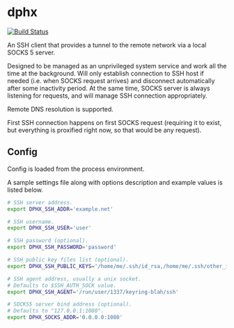 # dphx

[![Build Status](https://travis-ci.org/MOZGIII/dphx.svg?branch=master)](https://travis-ci.org/MOZGIII/dphx)

An SSH client that provides a tunnel to the remote network via a local SOCKS 5 server.

Designed to be managed as an unprivileged system service and work all the time at the background. Will only establish connection to SSH host if needed (i.e. when SOCKS request arrives) and disconnect automatically after some inactivity period. At the same time, SOCKS server is always listening for requests, and will manage SSH connection appropriately.

Remote DNS resolution is supported.

First SSH connection happens on first SOCKS request (requiring it to exist, but everything is proxified right now, so that would be any request).

## Config

Config is loaded from the process environment.

A sample settings file along with options description and example values is listed below.

```bash
# SSH server address.
export DPHX_SSH_ADDR='example.net'

# SSH username.
export DPHX_SSH_USER='user'

# SSH password (optional).
export DPHX_SSH_PASSWORD='password'

# SSH public key files list (optional).
export DPHX_SSH_PUBLIC_KEYS='/home/me/.ssh/id_rsa,/home/me/.ssh/other_id_rsa'

# SSH agent address, usually a unix socket.
# Defaults to $SSH_AUTH_SOCK value.
export DPHX_SSH_AGENT='/run/user/1337/keyring-blah/ssh'

# SOCKS5 server bind address (optional).
# Defaults to "127.0.0.1:1080".
export DPHX_SOCKS_ADDR='0.0.0.0:1080'
```
